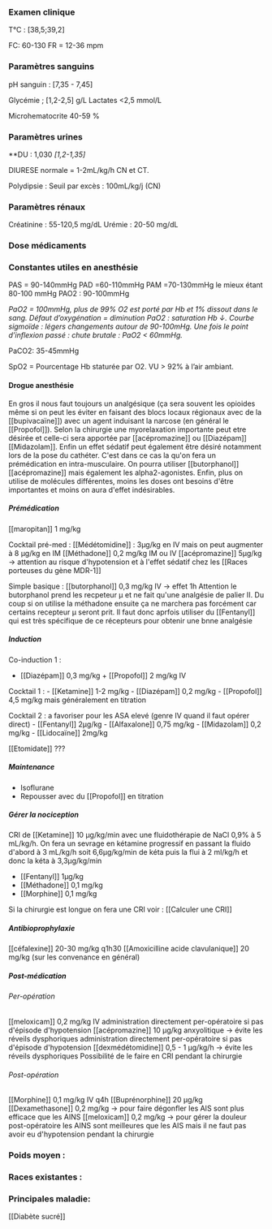 ### Examen clinique
T°C : [38,5;39,2]

FC: 60-130
FR = 12-36 mpm

### Paramètres sanguins
pH sanguin : [7,35 - 7,45]

Glycémie ; [1,2-2,5] g/L
Lactates <2,5 mmol/L

Microhematocrite 40-59 %

### Paramètres urines

**DU : 1,030 *[1,2-1,35]*

DIURESE normale = 1-2mL/kg/h CN et CT.

Polydipsie : Seuil par excès : 100mL/kg/j (CN)

### Paramètres rénaux
Créatinine : 55-120,5 mg/dL
Urémie : 20-50 mg/dL

### Dose médicaments



### Constantes utiles en anesthésie
PAS = 90-140mmHg
PAD =60-110mmHg
PAM =70-130mmHg le mieux étant 80-100 mmHg
PAO2 : 90-100mmHg

_PaO2 = 100mmHg, plus de 99% O2 est porté par Hb et 1% dissout dans le sang. Défaut d’oxygénation = diminution PaO2 : saturation Hb ↓. Courbe sigmoïde : légers changements autour de 90-100mHg. Une fois le point d’inflexion passé : chute brutale : PaO2 < 60mmHg._

PaCO2: 35-45mmHg

SpO2 = Pourcentage Hb staturée par O2. VU > 92% à l’air ambiant.

#### Drogue anesthésie
En gros il nous faut toujours un analgésique (ça sera souvent les opioides même si on peut les éviter en faisant des blocs locaux régionaux avec de la [[bupivacaïne]]) avec un agent induisant la narcose (en général le [[Propofol]]). Selon la chirurgie une myorelaxation importante peut etre désirée et celle-ci sera apportée par [[acépromazine]] ou [[Diazépam]] [[Midazolam]]. Enfin un effet sédatif peut également être désiré notamment lors de la pose du cathéter. C'est dans ce cas la qu'on fera un prémédication en intra-musculaire. On pourra utiliser [[butorphanol]] [[acépromazine]] mais également les alpha2-agonistes.
Enfin, plus on utilise de molécules différentes, moins les doses ont besoins d'être importantes et moins on aura d'effet indésirables.

##### Prémédication
[[maropitan]] 1 mg/kg

Cocktail pré-med :
[[Médétomidine]] : 3µg/kg en IV mais on peut augmenter à 8 µg/kg en IM
[[Méthadone]] 0,2 mg/kg IM ou IV
[[acépromazine]] 5µg/kg -> attention au risque d'hypotension et à l'effet sédatif chez les [[Races porteuses du gène MDR-1]]

Simple basique : [[butorphanol]] 0,3 mg/kg IV -> effet 1h
	Attention le butorphanol prend les recpeteur µ et ne fait qu'une analgésie de palier II. Du coup si on utilise la méthadone ensuite ça ne marchera pas forcément car certains recepteur µ seront prit. Il faut donc aprfois utiliser du [[Fentanyl]] qui est très spécifique de ce récepteurs pour obtenir une bnne analgésie

##### Induction
Co-induction 1 :
- [[Diazépam]] 0,3 mg/kg + [[Propofol]] 2 mg/kg IV

Cocktail 1 :
	- [[Ketamine]] 1-2 mg/kg
	- [[Diazépam]] 0,2 mg/kg
	- [[Propofol]] 4,5 mg/kg mais généralement en titration

Cocktail 2 : a favoriser pour les ASA elevé (genre IV quand il faut opérer direct)
	- [[Fentanyl]] 2µg/kg
	- [[Alfaxalone]] 0,75 mg/kg
	- [[Midazolam]] 0,2 mg/kg
	- [[Lidocaïne]] 2mg/kg

 [[Etomidate]] ???

##### Maintenance
- Isoflurane
- Repousser avec du [[Propofol]] en titration

##### Gérer la nociception 
CRI de [[Ketamine]] 10 µg/kg/min avec une fluidothérapie de NaCl 0,9% à 5 mL/kg/h.
On fera un sevrage en kétamine progressif en passant la fluido d'abord à 3 mL/kg/h soit 6,6µg/kg/min de kéta puis la flui à 2 ml/kg/h et donc la kéta à 3,3µg/kg/min

- [[Fentanyl]] 1µg/kg
- [[Méthadone]] 0,1 mg/kg
- [[Morphine]] 0,1 mg/kg

Si la chirurgie est longue on fera une CRI voir : [[Calculer une CRI]]

##### Antibioprophylaxie
[[céfalexine]] 20-30 mg/kg q1h30
[[Amoxicilline acide clavulanique]] 20 mg/kg (sur les convenance en général)

##### Post-médication

###### Per-opération
[[meloxicam]] 0,2 mg/kg IV 
	administration directement per-opératoire si pas d'épisode d'hypotension
[[acépromazine]] 10 µg/kg 
	anxyolitique -> évite les réveils dysphoriques
	administration directement per-opératoire si pas d'épisode d'hypotension
[[dexmédétomidine]] 0,5 - 1 µg/kg/h -> évite les réveils dysphoriques
	Possibilité de le faire en CRI pendant la chirurgie

###### Post-opération

[[Morphine]] 0,1 mg/kg IV q4h 
[[Buprénorphine]] 20 µg/kg
[[Dexamethasone]] 0,2 mg/kg -> pour faire dégonfler les AIS sont plus efficace que les AINS
[[meloxicam]] 0,2 mg/kg -> pour gérer la douleur post-opératoire les AINS sont meilleures que les AIS mais il ne faut pas avoir eu d'hypotension pendant la chirurgie

### Poids moyen :

### Races existantes :

### Principales maladie:
[[Diabète sucré]]

